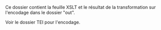 Ce dossier contient la feuille XSLT et le résultat de la transformation sur l'encodage dans le dossier "out".

Voir le dossier TEI pour l'encodage.

